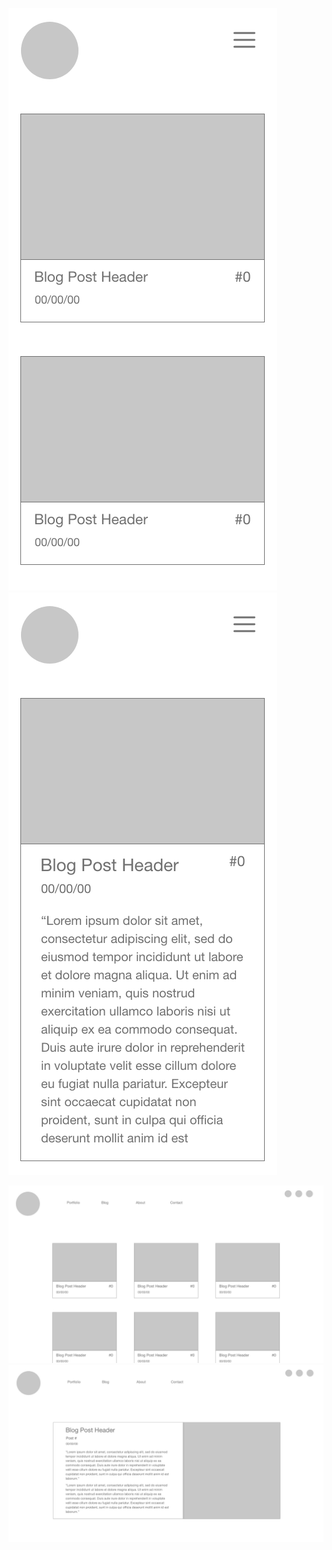 ![Blog Teaser Mobile](images/wireframes/blog-teaser-wireframe-mobile.png)
![Blog Post Mobile](images/wireframes/blog-wireframe-mobile.png)

![Blog Teaser Web](images/wireframes/blog-teaser-wireframe-web.png)
![Blog Post Web](images/wireframes/blog-wireframe-web.png)
